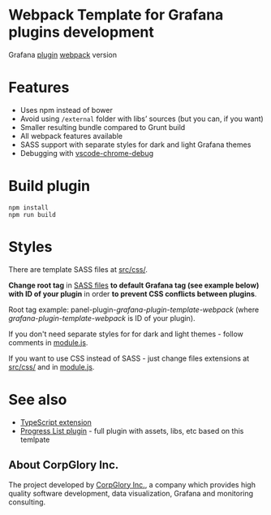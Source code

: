 # Webpack Template for Grafana plugins development

Grafana [plugin](http://docs.grafana.org/plugins/developing/development/)
[webpack](https://webpack.github.io) version

# Features

* Uses npm instead of bower
* Avoid using `/external` folder with libs’ sources (but you can, if you want)
* Smaller resulting bundle compared to Grunt build
* All webpack features available
* SASS support with separate styles for dark and light Grafana themes
* Debugging with [vscode-chrome-debug](https://github.com/Microsoft/vscode-chrome-debug)

# Build plugin

```
npm install
npm run build
```

# Styles
There are template SASS files at [src/css/](src/css).

__Change root tag__ in [SASS files](src/css) __to default Grafana tag (see example below) with ID of your plugin__ in order __to prevent CSS conflicts between plugins__.

Root tag example: panel-plugin-_grafana-plugin-template-webpack_ (where _grafana-plugin-template-webpack_ is ID of your plugin).

If you don't need separate styles for for dark and light themes - follow comments in [module.js](src/module.js).

If you want to use CSS instead of SASS - just change files extensions at [src/css/](src/css) and in [module.js](src/module.js).

# See also

* [TypeScript extension](https://github.com/CorpGlory/grafana-plugin-template-webpack-typescript)
* [Progress List plugin](https://github.com/CorpGlory/grafana-progress-list) - full plugin with assets, libs, etc based on this temlpate


## About CorpGlory Inc.
The project developed by [CorpGlory Inc.](https://corpglory.com/), a company which provides high quality software development, data visualization, Grafana and monitoring consulting.
